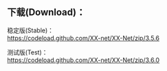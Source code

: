 
## 下载(Download)：
稳定版(Stable)：  
https://codeload.github.com/XX-net/XX-Net/zip/3.5.6


测试版(Test)：  
https://codeload.github.com/XX-net/XX-Net/zip/3.6.0


